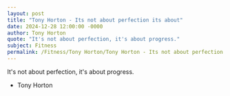 ```yaml
---
layout: post
title: "Tony Horton - Its not about perfection its about"
date: 2024-12-28 12:00:00 -0000
author: Tony Horton
quote: "It's not about perfection, it's about progress."
subject: Fitness
permalink: /Fitness/Tony Horton/Tony Horton - Its not about perfection its about
---
```


It's not about perfection, it's about progress.

- Tony Horton

